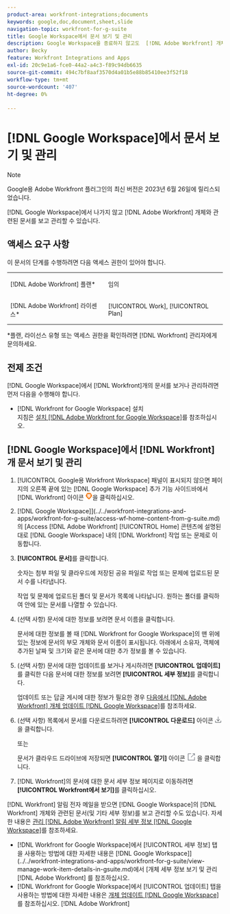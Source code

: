 ```yaml
---
product-area: workfront-integrations;documents
keywords: google,doc,document,sheet,slide
navigation-topic: workfront-for-g-suite
title: Google Workspace에서 문서 보기 및 관리
description: Google Workspace을 종료하지 않고도  [!DNL Adobe Workfront] 개체와 관련된 문서를 보고 관리할 수 있습니다.
author: Becky
feature: Workfront Integrations and Apps
exl-id: 20c9e1a6-fce0-44a2-a4c3-f89c94db6635
source-git-commit: 494c7bf8aaf3570d4a01b5e88b85410ee3f52f18
workflow-type: tm+mt
source-wordcount: '407'
ht-degree: 0%

---
```


# [!DNL Google Workspace]에서 문서 보기 및 관리

>[!NOTE]
>
>Google용 Adobe Workfront 플러그인의 최신 버전은 2023년 6월 26일에 릴리스되었습니다.

[!DNL Google Workspace]에서 나가지 않고 [!DNL Adobe Workfront] 개체와 관련된 문서를 보고 관리할 수 있습니다.

## 액세스 요구 사항

이 문서의 단계를 수행하려면 다음 액세스 권한이 있어야 합니다.

<table style="table-layout:auto"> 
 <col> 
 <col> 
 <tbody> 
  <tr> 
   <td role="rowheader">[!DNL Adobe Workfront] 플랜*</td> 
   <td> <p>임의</p> </td> 
  </tr> 
  <tr> 
   <td role="rowheader">[!DNL Adobe Workfront] 라이센스*</td> 
   <td> <p>[!UICONTROL Work], [!UICONTROL Plan]</p> </td> 
  </tr> 
 </tbody> 
</table>

&#42;플랜, 라이선스 유형 또는 액세스 권한을 확인하려면 [!DNL Workfront] 관리자에게 문의하세요.

## 전제 조건

[!DNL Google Workspace]에서 [!DNL Workfront]개의 문서를 보거나 관리하려면 먼저 다음을 수행해야 합니다.

* [!DNL Workfront for Google Workspace] 설치\
   지침은 [설치 [!DNL Adobe Workfront for Google Workspace]](../../workfront-integrations-and-apps/workfront-for-g-suite/install-workfront-for-gsuite.md)를 참조하십시오.

## [!DNL Google Workspace]에서 [!DNL Workfront]개 문서 보기 및 관리

1. [!UICONTROL Google용 Workfront Workspace] 패널이 표시되지 않으면 페이지의 오른쪽 끝에 있는 [!DNL Google Workspace] 추가 기능 사이드바에서 [!DNL Workfront] 아이콘 ![Workfront 아이콘](assets/wf-lion-icon.png)을 클릭하십시오.
1.  [!DNL Google Workspace]](../../workfront-integrations-and-apps/workfront-for-g-suite/access-wf-home-content-from-g-suite.md)의 [Access [!DNL Adobe Workfront] [!UICONTROL Home] 콘텐츠에 설명된 대로 [!DNL Google Workspace] 내의 [!DNL Workfront] 작업 또는 문제로 이동합니다.
1. **[!UICONTROL 문서]**&#x200B;를 클릭합니다.

   숫자는 첨부 파일 및 클라우드에 저장된 공유 파일로 작업 또는 문제에 업로드된 문서 수를 나타냅니다.

   작업 및 문제에 업로드된 폴더 및 문서가 목록에 나타납니다. 원하는 폴더를 클릭하여 안에 있는 문서를 나열할 수 있습니다.

1. (선택 사항) 문서에 대한 정보를 보려면 문서 이름을 클릭합니다.

   문서에 대한 정보를 볼 때 [!DNL Workfront for Google Workspace]의 맨 위에 있는 정보에 문서의 부모 개체와 문서 이름이 표시됩니다. 아래에서 소유자, 객체에 추가된 날짜 및 크기와 같은 문서에 대한 추가 정보를 볼 수 있습니다.

1. (선택 사항) 문서에 대한 업데이트를 보거나 게시하려면 **[!UICONTROL 업데이트]**&#x200B;를 클릭한 다음 문서에 대한 정보를 보려면 **[!UICONTROL 세부 정보]**&#x200B;를 클릭합니다.

   업데이트 또는 답글 게시에 대한 정보가 필요한 경우 [다음에서  [!DNL Adobe Workfront] 개체 업데이트 [!DNL Google Workspace]](../../workfront-integrations-and-apps/workfront-for-g-suite/update-a-workfront-object-in-gsuite.md)를 참조하세요.

1. (선택 사항) 목록에서 문서를 다운로드하려면 **[!UICONTROL 다운로드]** 아이콘 ![다운로드 아이콘](assets/download-icon.png)을 클릭합니다.

   또는

   문서가 클라우드 드라이브에 저장되면 **[!UICONTROL 열기]** 아이콘 ![열기 아이콘](assets/open-icon.png) 을 클릭합니다.

1. [!DNL Workfront]의 문서에 대한 문서 세부 정보 페이지로 이동하려면 **[!UICONTROL Workfront에서 보기]**&#x200B;를 클릭하십시오.

[!DNL Workfront] 알림 전자 메일을 받으면 [!DNL Google Workspace]의 [!DNL Workfront] 개체와 관련된 문서(및 기타 세부 정보)를 보고 관리할 수도 있습니다. 자세한 내용은 [관리 [!DNL Adobe Workfront] 알림 세부 정보 [!DNL Google Workspace]](../../workfront-integrations-and-apps/workfront-for-g-suite/manage-wf-email-notification-details-in-gsuite.md)를 참조하세요.

* [!DNL Workfront for Google Workspace]에서 [!UICONTROL 세부 정보] 탭을 사용하는 방법에 대한 자세한 내용은  [!DNL Google Workspace]](../../workfront-integrations-and-apps/workfront-for-g-suite/view-manage-work-item-details-in-gsuite.md)에서 [개체 세부 정보 보기 및 관리 [!DNL Adobe Workfront] 를 참조하십시오.
* [!DNL Workfront for Google Workspace]에서 [!UICONTROL 업데이트] 탭을 사용하는 방법에 대한 자세한 내용은 [개체 업데이트 [!DNL Google Workspace]](../../workfront-integrations-and-apps/workfront-for-g-suite/update-a-workfront-object-in-gsuite.md)를 참조하십시오. [!DNL Adobe Workfront] 
